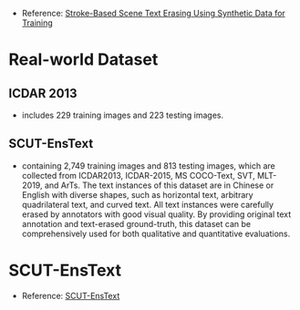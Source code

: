 - Reference: [Stroke-Based Scene Text Erasing Using Synthetic Data for Training](https://arxiv.org/pdf/2104.11493v3.pdf)

# Real-world Dataset
## ICDAR 2013
- includes 229 training images and 223 testing images.
## SCUT-EnsText
- containing 2,749 training images and 813 testing images, which are collected from ICDAR2013, ICDAR-2015, MS  COCO-Text, SVT, MLT-2019, and ArTs. The text instances of this dataset are in Chinese or English with diverse shapes, such as horizontal text, arbitrary quadrilateral text, and curved text. All text instances were carefully erased by annotators with good visual quality. By providing original text annotation and text-erased ground-truth, this dataset can be comprehensively used for both qualitative and quantitative evaluations.

# SCUT-EnsText
- Reference: [SCUT-EnsText](https://github.com/HCIILAB/SCUT-EnsText)